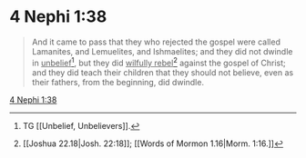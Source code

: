 # 4 Nephi 1:38

> And it came to pass that they who rejected the gospel were called Lamanites, and Lemuelites, and Ishmaelites; and they did not dwindle in <u>unbelief</u>[^a], but they did <u>wilfully rebel</u>[^b] against the gospel of Christ; and they did teach their children that they should not believe, even as their fathers, from the beginning, did dwindle.

[4 Nephi 1:38](https://www.churchofjesuschrist.org/study/scriptures/bofm/4-ne/1?lang=eng&id=p38#p38)


[^a]: TG [[Unbelief, Unbelievers]].
[^b]: [[Joshua 22.18|Josh. 22:18]]; [[Words of Mormon 1.16|Morm. 1:16.]]
